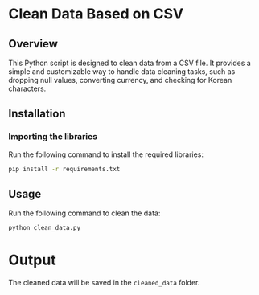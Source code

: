 # Clean Data Based on CSV

## Overview

This Python script is designed to clean data from a CSV file. It provides a simple and customizable way to handle data cleaning tasks, such as dropping null values, converting currency, and checking for Korean characters.

## Installation

### Importing the libraries

Run the following command to install the required libraries:
```bash
pip install -r requirements.txt
```

## Usage

Run the following command to clean the data:
```bash
python clean_data.py
```

# Output

The cleaned data will be saved in the `cleaned_data` folder.

